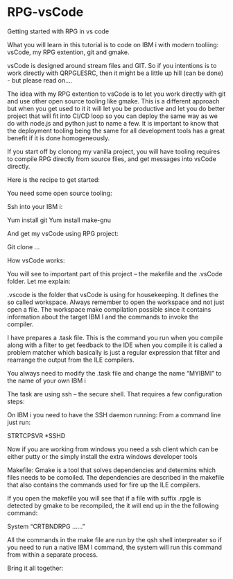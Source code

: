 # RPG-vsCode
Getting started with RPG in vs code


What you will learn in this tutorial is to code on IBM i with modern tooliing: vsCode, my RPG extention, git and gmake.

vsCode is designed around stream files and GIT. So if you intentions is to work directly with QRPGLESRC, then it might be a little up hill (can be done) - but please read on.... 


The idea with my RPG extention to vsCode is to let you work directly with git and use other open source tooling like gmake. This is a different approach but when you get used to it it will let you be productive and let you do better project that will fit into CI/CD loop so you can deploy the same way as we do with node.js and python just to name a few. It is important to know that the deployment tooling being the same for all development tools has a great benefit if it is done homogeneously.


If you start off by clonong my vanilla project, you will have tooling requires to compile RPG directly from source files, and get messages into vsCode directly.


Here is the recipe to get started:

You need some open source tooling: 

Ssh into your IBM i:

Yum install git
Yum install make-gnu 

And get my  vsCode using RPG project:

Git clone … 

How vsCode works:

You will see to important part of this project – the makefile and the .vsCode folder. Let me explain:

.vscode is the folder that vsCode is using for housekeeping. It defines the so called workspace. Always remember to open the workspace and not just open a file. The workspace make compilation possible since it contains information about the target IBM I and the commands to invoke the compiler.

I have prepares a .task file. This is the command you run when you compile along with a filter to get feedback to the IDE when you compile it is called a problem matcher which basically is just a regular  expression that filter and rearrange  the  output from the ILE compilers.

You always need to modify the .task file and change the name “MYIBMI” to the name of your own IBM i

The task are using ssh – the secure shell. That requires a few configuration steps:

On IBM i you need to have  the SSH daemon running: From a command line just run:

STRTCPSVR *SSHD

Now  if you are working from windows you need a ssh client which can be either putty or the simply install the extra windows developer tools   


Makefile: 
Gmake is a tool that solves dependencies and determins which files needs to be comoiled. The dependencies are described in the makefile that also contains the commands used for fire up the ILE compilers.

If you open the makefile you will see that if a file with suffix .rpgle is detected by gmake to be recompiled, the it will end up in the the following command:

System “CRTBNDRPG ……”

All the commands in the make file are run by the qsh shell interpreater so if you need to run a native IBM I command, the system will  run this command  from within a separate  process.

Bring it all  together:

     

